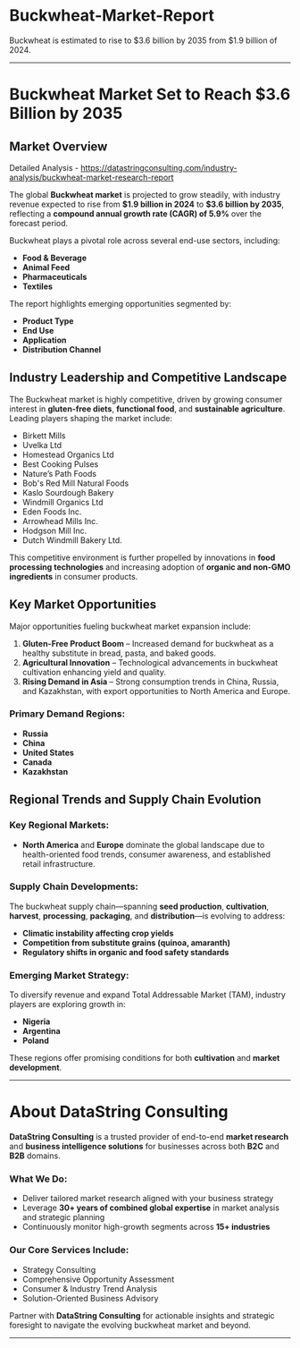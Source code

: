 # Buckwheat-Market-Report
Buckwheat is estimated to rise to $3.6 billion by 2035 from $1.9 billion of 2024.

---

# Buckwheat Market Set to Reach \$3.6 Billion by 2035

## Market Overview

Detailed Analysis - https://datastringconsulting.com/industry-analysis/buckwheat-market-research-report

The global **Buckwheat market** is projected to grow steadily, with industry revenue expected to rise from **\$1.9 billion in 2024** to **\$3.6 billion by 2035**, reflecting a **compound annual growth rate (CAGR) of 5.9%** over the forecast period.

Buckwheat plays a pivotal role across several end-use sectors, including:

* **Food & Beverage**
* **Animal Feed**
* **Pharmaceuticals**
* **Textiles**

The report highlights emerging opportunities segmented by:

* **Product Type**
* **End Use**
* **Application**
* **Distribution Channel**

## Industry Leadership and Competitive Landscape

The Buckwheat market is highly competitive, driven by growing consumer interest in **gluten-free diets**, **functional food**, and **sustainable agriculture**. Leading players shaping the market include:

* Birkett Mills
* Uvelka Ltd
* Homestead Organics Ltd
* Best Cooking Pulses
* Nature’s Path Foods
* Bob's Red Mill Natural Foods
* Kaslo Sourdough Bakery
* Windmill Organics Ltd
* Eden Foods Inc.
* Arrowhead Mills Inc.
* Hodgson Mill Inc.
* Dutch Windmill Bakery Ltd.

This competitive environment is further propelled by innovations in **food processing technologies** and increasing adoption of **organic and non-GMO ingredients** in consumer products.

## Key Market Opportunities

Major opportunities fueling buckwheat market expansion include:

1. **Gluten-Free Product Boom** – Increased demand for buckwheat as a healthy substitute in bread, pasta, and baked goods.
2. **Agricultural Innovation** – Technological advancements in buckwheat cultivation enhancing yield and quality.
3. **Rising Demand in Asia** – Strong consumption trends in China, Russia, and Kazakhstan, with export opportunities to North America and Europe.

### Primary Demand Regions:

* **Russia**
* **China**
* **United States**
* **Canada**
* **Kazakhstan**

## Regional Trends and Supply Chain Evolution

### Key Regional Markets:

* **North America** and **Europe** dominate the global landscape due to health-oriented food trends, consumer awareness, and established retail infrastructure.

### Supply Chain Developments:

The buckwheat supply chain—spanning **seed production**, **cultivation**, **harvest**, **processing**, **packaging**, and **distribution**—is evolving to address:

* **Climatic instability affecting crop yields**
* **Competition from substitute grains (quinoa, amaranth)**
* **Regulatory shifts in organic and food safety standards**

### Emerging Market Strategy:

To diversify revenue and expand Total Addressable Market (TAM), industry players are exploring growth in:

* **Nigeria**
* **Argentina**
* **Poland**

These regions offer promising conditions for both **cultivation** and **market development**.

---

# About DataString Consulting

**DataString Consulting** is a trusted provider of end-to-end **market research** and **business intelligence solutions** for businesses across both **B2C** and **B2B** domains.

### What We Do:

* Deliver tailored market research aligned with your business strategy
* Leverage **30+ years of combined global expertise** in market analysis and strategic planning
* Continuously monitor high-growth segments across **15+ industries**

### Our Core Services Include:

* Strategy Consulting
* Comprehensive Opportunity Assessment
* Consumer & Industry Trend Analysis
* Solution-Oriented Business Advisory

Partner with **DataString Consulting** for actionable insights and strategic foresight to navigate the evolving buckwheat market and beyond.

---
